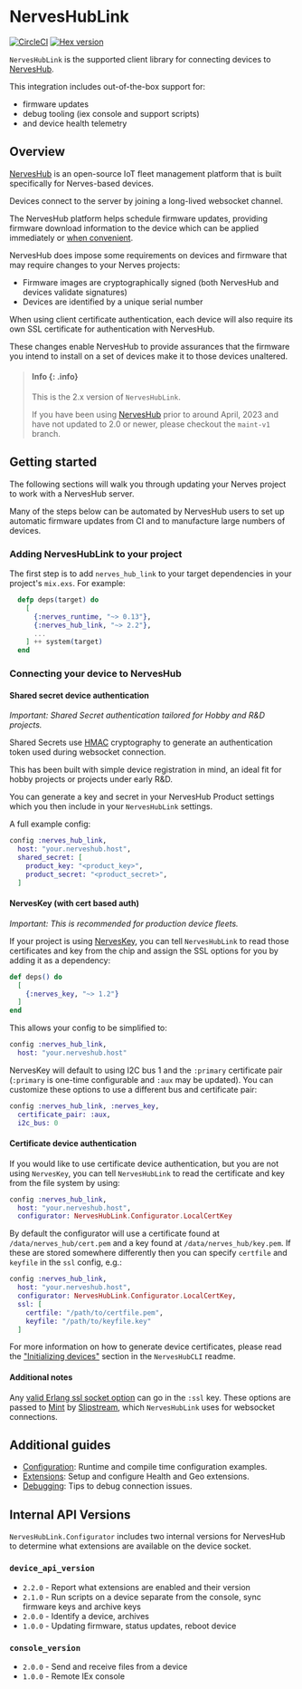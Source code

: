 # NervesHubLink

[![CircleCI](https://circleci.com/gh/nerves-hub/nerves_hub_link/tree/main.svg?style=svg)](https://circleci.com/gh/nerves-hub/nerves_hub_link/tree/main)
[![Hex version](https://img.shields.io/hexpm/v/nerves_hub_link.svg "Hex version")](https://hex.pm/packages/nerves_hub_link)

`NervesHubLink` is the supported client library for connecting devices to [NervesHub](https://github.com/nerves-hub/nerves_hub_web).

This integration includes out-of-the-box support for:

- firmware updates
- debug tooling (iex console and support scripts)
- and device health telemetry

## Overview

[NervesHub](https://www.nerves-hub.org/) is an open-source IoT fleet management platform that is built specifically for Nerves-based devices.

Devices connect to the server by joining a long-lived websocket channel.

The NervesHub platform helps schedule firmware updates, providing firmware download information to the device which can be applied immediately or [when convenient](https://github.com/nerves-hub/nerves_hub_link#conditionally-applying-updates).

NervesHub does impose some requirements on devices and firmware that may require changes to your Nerves projects:

- Firmware images are cryptographically signed (both NervesHub and devices validate signatures)
- Devices are identified by a unique serial number

When using client certificate authentication, each device will also require its own SSL certificate for authentication with NervesHub.

These changes enable NervesHub to provide assurances that the firmware you intend to install on a set of devices make it to those devices unaltered.

> #### Info {: .info}
>
> This is the 2.x version of `NervesHubLink`.
>
> If you have been using [NervesHub](https://github.com/nerves-hub/nerves_hub_web) prior to around April, 2023 and have not updated to 2.0 or newer, please checkout the `maint-v1` branch.

## Getting started

The following sections will walk you through updating your Nerves project to work with a NervesHub server.

Many of the steps below can be automated by NervesHub users to set up automatic firmware updates from CI and to manufacture large numbers of devices.

### Adding NervesHubLink to your project

The first step is to add `nerves_hub_link` to your target dependencies in your
project's `mix.exs`. For example:

```elixir
  defp deps(target) do
    [
      {:nerves_runtime, "~> 0.13"},
      {:nerves_hub_link, "~> 2.2"},
      ...
    ] ++ system(target)
  end
```

### Connecting your device to NervesHub

#### Shared secret device authentication

_Important: Shared Secret authentication tailored for Hobby and R&D projects._

Shared Secrets use [HMAC](https://en.wikipedia.org/wiki/HMAC) cryptography to generate an authentication token used during websocket connection.

This has been built with simple device registration in mind, an ideal fit for hobby projects or projects under early R&D.

You can generate a key and secret in your NervesHub Product settings which you then include in your `NervesHubLink` settings.

A full example config:

```elixir
config :nerves_hub_link,
  host: "your.nerveshub.host",
  shared_secret: [
    product_key: "<product_key>",
    product_secret: "<product_secret>",
  ]
```

#### NervesKey (with cert based auth)

_Important: This is recommended for production device fleets._

If your project is using [NervesKey](https://github.com/nerves-hub/nerves_key), you can tell `NervesHubLink` to read those certificates and key from the chip and assign the SSL options for you by adding it as a dependency:

```elixir
def deps() do
  [
    {:nerves_key, "~> 1.2"}
  ]
end
```

This allows your config to be simplified to:

```elixir
config :nerves_hub_link,
  host: "your.nerveshub.host"
```

NervesKey will default to using I2C bus 1 and the `:primary` certificate pair (`:primary` is one-time configurable and `:aux` may be updated). You can customize these options to use a different bus and certificate pair:

```elixir
config :nerves_hub_link, :nerves_key,
  certificate_pair: :aux,
  i2c_bus: 0
```

#### Certificate device authentication

If you would like to use certificate device authentication, but you are not using `NervesKey`, you can tell `NervesHubLink` to read the certificate and key from the file system by using:

```elixir
config :nerves_hub_link,
  host: "your.nerveshub.host",
  configurator: NervesHubLink.Configurator.LocalCertKey
```

By default the configurator will use a certificate found at `/data/nerves_hub/cert.pem` and a key found at `/data/nerves_hub/key.pem`. If these are stored somewhere differently then you can specify `certfile` and `keyfile` in the `ssl` config, e.g.:

```elixir
config :nerves_hub_link,
  host: "your.nerveshub.host",
  configurator: NervesHubLink.Configurator.LocalCertKey,
  ssl: [
    certfile: "/path/to/certfile.pem",
    keyfile: "/path/to/keyfile.key"
  ]
```

For more information on how to generate device certificates, please read the ["Initializing devices"](#https://github.com/nerves-hub/nerves_hub_cli#initializing-devices) section in the `NervesHubCLI` readme.

#### Additional notes

Any [valid Erlang ssl socket option](http://erlang.org/doc/man/ssl.html#TLS/DTLS%20OPTION%20DESCRIPTIONS%20-%20COMMON%20for%20SERVER%20and%20CLIENT) can go in the `:ssl` key. These options are passed to [Mint](https://hex.pm/packages/mint) by [Slipstream](https://hex.pm/packages/slipstream), which `NervesHubLink` uses for websocket connections.

## Additional guides

- [Configuration](guides/configuration.md): Runtime and compile time configuration examples.
- [Extensions](guides/extensions.md): Setup and configure Health and Geo extensions.
- [Debugging](guides/debugging.md): Tips to debug connection issues.

## Internal API Versions

`NervesHubLink.Configurator` includes two internal versions for NervesHub to determine what extensions are available on the device socket.

### `device_api_version`

- `2.2.0` - Report what extensions are enabled and their version
- `2.1.0` - Run scripts on a device separate from the console, sync firmware keys and archive keys
- `2.0.0` - Identify a device, archives
- `1.0.0` - Updating firmware, status updates, reboot device

### `console_version`

- `2.0.0` - Send and receive files from a device
- `1.0.0` - Remote IEx console
